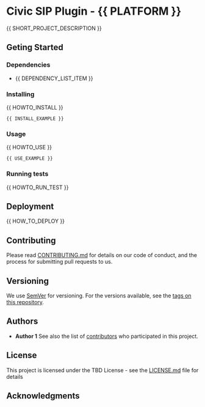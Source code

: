# Civic SIP Plugin - {{ PLATFORM }}

{{ SHORT_PROJECT_DESCRIPTION }}

## Geting Started

### Dependencies

* {{ DEPENDENCY_LIST_ITEM }}

### Installing

{{ HOWTO_INSTALL }}

```
{{ INSTALL_EXAMPLE }}
```

### Usage

{{ HOWTO_USE }}

```
{{ USE_EXAMPLE }}
```
### Running tests

{{ HOWTO_RUN_TEST }}

## Deployment

{{ HOW_TO_DEPLOY }}

## Contributing

Please read [CONTRIBUTING.md](CONTRIBUTING.md) for details on our code of conduct, and the process for submitting pull requests to us.
## Versioning

We use [SemVer](http://semver.org/) for versioning. For the versions available, see the [tags on this repository](https://github.com/your/project/tags).
## Authors

* **Author 1**
See also the list of [contributors](https://github.com/your/project/contributors) who participated in this project.

## License

This project is licensed under the TBD License - see the [LICENSE.md](LICENSE.md) file for details

## Acknowledgments
